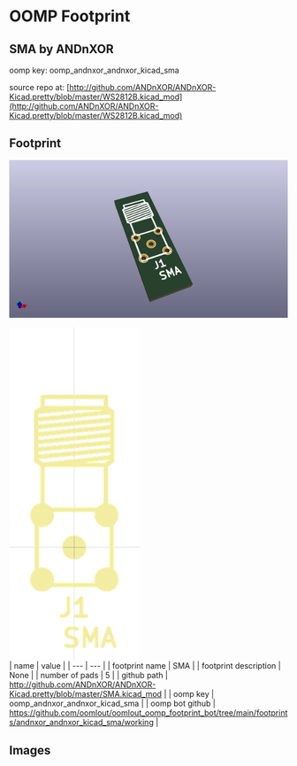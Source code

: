 # OOMP Footprint  
## SMA  by ANDnXOR  
  
oomp key: oomp_andnxor_andnxor_kicad_sma  
  
source repo at: [http://github.com/ANDnXOR/ANDnXOR-Kicad.pretty/blob/master/WS2812B.kicad_mod](http://github.com/ANDnXOR/ANDnXOR-Kicad.pretty/blob/master/WS2812B.kicad_mod)  
## Footprint  
  
[![working_kicad_pcb_3d.png](working_kicad_pcb_3d_600.png)](working_kicad_pcb_3d.png)  
  
[![working.png](working_600.png)](working.png)  
| name | value | 
| --- | --- | 
| footprint name | SMA | 
| footprint description | None | 
| number of pads | 5 | 
| github path | http://github.com/ANDnXOR/ANDnXOR-Kicad.pretty/blob/master/SMA.kicad_mod | 
| oomp key | oomp_andnxor_andnxor_kicad_sma | 
| oomp bot github | https://github.com/oomlout/oomlout_oomp_footprint_bot/tree/main/footprints/andnxor_andnxor_kicad_sma/working | 
## Images  
